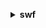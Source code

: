 **<details ><summary style="color:none;">swf</summary><blockquote>**

- **<details><summary style="color:none;"><b><u>count-closed-workflow-executions</b></u></summary><blockquote>**

  * **<p style="color:none;">--domain</p>**
  * **<p style="color:none;">--start-time-filter</p>**
  * **<p style="color:none;">--close-time-filter</p>**
  * **<p style="color:none;">--execution-filter</p>**
  * **<p style="color:none;">--type-filter</p>**
  * **<p style="color:none;">--tag-filter</p>**
  * **<p style="color:none;">--close-status-filter</p>**
  * **<p style="color:none;">--cli-input-json</p>**
  * **<p style="color:none;">--cli-input-yaml</p>**
  * **<p style="color:none;">--generate-cli-skeleton</p>**
  </br>
  **<p style="color:red;">Description</p>**
  </br>
  ## **Examples**
  ```bash

  ```
  ```json

  ```


- **<details><summary style="color:none;"><b><u>count-open-workflow-executions</b></u></summary><blockquote>**

  * **<p style="color:none;">--domain</p>**
  * **<p style="color:none;">--start-time-filter</p>**
  * **<p style="color:none;">--type-filter</p>**
  * **<p style="color:none;">--tag-filter</p>**
  * **<p style="color:none;">--execution-filter</p>**
  * **<p style="color:none;">--cli-input-json</p>**
  * **<p style="color:none;">--cli-input-yaml</p>**
  * **<p style="color:none;">--generate-cli-skeleton</p>**
  </br>
  **<p style="color:red;">Description</p>**
  </br>
  ## **Examples**
  ```bash

  ```
  ```json

  ```


- **<details><summary style="color:none;"><b><u>count-pending-activity-tasks</b></u></summary><blockquote>**

  * **<p style="color:none;">--domain</p>**
  * **<p style="color:none;">--task-list</p>**
  * **<p style="color:none;">--cli-input-json</p>**
  * **<p style="color:none;">--cli-input-yaml</p>**
  * **<p style="color:none;">--generate-cli-skeleton</p>**
  </br>
  **<p style="color:red;">Description</p>**
  </br>
  ## **Examples**
  ```bash

  ```
  ```json

  ```


- **<details><summary style="color:none;"><b><u>count-pending-decision-tasks</b></u></summary><blockquote>**

  * **<p style="color:none;">--domain</p>**
  * **<p style="color:none;">--task-list</p>**
  * **<p style="color:none;">--cli-input-json</p>**
  * **<p style="color:none;">--cli-input-yaml</p>**
  * **<p style="color:none;">--generate-cli-skeleton</p>**
  </br>
  **<p style="color:red;">Description</p>**
  </br>
  ## **Examples**
  ```bash

  ```
  ```json

  ```


- **<details><summary style="color:none;"><b><u>deprecate-activity-type</b></u></summary><blockquote>**

  * **<p style="color:none;">--domain</p>**
  * **<p style="color:none;">--activity-type</p>**
  * **<p style="color:none;">--cli-input-json</p>**
  * **<p style="color:none;">--cli-input-yaml</p>**
  * **<p style="color:none;">--generate-cli-skeleton</p>**
  </br>
  **<p style="color:red;">Description</p>**
  </br>
  ## **Examples**
  ```bash

  ```
  ```json

  ```


- **<details><summary style="color:none;"><b><u>deprecate-domain</b></u></summary><blockquote>**

  * **<p style="color:none;">--name</p>**
  * **<p style="color:none;">--cli-input-json</p>**
  * **<p style="color:none;">--cli-input-yaml</p>**
  * **<p style="color:none;">--generate-cli-skeleton</p>**
  </br>
  **<p style="color:red;">Description</p>**
  </br>
  ## **Examples**
  ```bash

  ```
  ```json

  ```


- **<details><summary style="color:none;"><b><u>deprecate-workflow-type</b></u></summary><blockquote>**

  * **<p style="color:none;">--domain</p>**
  * **<p style="color:none;">--workflow-type</p>**
  * **<p style="color:none;">--cli-input-json</p>**
  * **<p style="color:none;">--cli-input-yaml</p>**
  * **<p style="color:none;">--generate-cli-skeleton</p>**
  </br>
  **<p style="color:red;">Description</p>**
  </br>
  ## **Examples**
  ```bash

  ```
  ```json

  ```


- **<details><summary style="color:none;"><b><u>describe-activity-type</b></u></summary><blockquote>**

  * **<p style="color:none;">--domain</p>**
  * **<p style="color:none;">--activity-type</p>**
  * **<p style="color:none;">--cli-input-json</p>**
  * **<p style="color:none;">--cli-input-yaml</p>**
  * **<p style="color:none;">--generate-cli-skeleton</p>**
  </br>
  **<p style="color:red;">Description</p>**
  </br>
  ## **Examples**
  ```bash

  ```
  ```json

  ```


- **<details><summary style="color:none;"><b><u>describe-domain</b></u></summary><blockquote>**

  * **<p style="color:none;">--name</p>**
  * **<p style="color:none;">--cli-input-json</p>**
  * **<p style="color:none;">--cli-input-yaml</p>**
  * **<p style="color:none;">--generate-cli-skeleton</p>**
  </br>
  **<p style="color:red;">Description</p>**
  </br>
  ## **Examples**
  ```bash

  ```
  ```json

  ```


- **<details><summary style="color:none;"><b><u>describe-workflow-execution</b></u></summary><blockquote>**

  * **<p style="color:none;">--domain</p>**
  * **<p style="color:none;">--execution</p>**
  * **<p style="color:none;">--cli-input-json</p>**
  * **<p style="color:none;">--cli-input-yaml</p>**
  * **<p style="color:none;">--generate-cli-skeleton</p>**
  </br>
  **<p style="color:red;">Description</p>**
  </br>
  ## **Examples**
  ```bash

  ```
  ```json

  ```


- **<details><summary style="color:none;"><b><u>describe-workflow-type</b></u></summary><blockquote>**

  * **<p style="color:none;">--domain</p>**
  * **<p style="color:none;">--workflow-type</p>**
  * **<p style="color:none;">--cli-input-json</p>**
  * **<p style="color:none;">--cli-input-yaml</p>**
  * **<p style="color:none;">--generate-cli-skeleton</p>**
  </br>
  **<p style="color:red;">Description</p>**
  </br>
  ## **Examples**
  ```bash

  ```
  ```json

  ```


- **<details><summary style="color:none;"><b><u>get-workflow-execution-history</b></u></summary><blockquote>**

  * **<p style="color:none;">--domain</p>**
  * **<p style="color:none;">--execution</p>**
  * **<p style="color:none;">--reverse-order</p>**
  * **<p style="color:none;">--no-reverse-order</p>**
  * **<p style="color:none;">--cli-input-json</p>**
  * **<p style="color:none;">--cli-input-yaml</p>**
  * **<p style="color:none;">--starting-token</p>**
  * **<p style="color:none;">--page-size</p>**
  * **<p style="color:none;">--max-items</p>**
  * **<p style="color:none;">--generate-cli-skeleton</p>**
  </br>
  **<p style="color:red;">Description</p>**
  </br>
  ## **Examples**
  ```bash

  ```
  ```json

  ```


- **<details><summary style="color:none;"><b><u>help</b></u></summary><blockquote>**

  * **<p style="color:none;"></p>**
  </br>
  **<p style="color:red;">Description</p>**
  </br>
  ## **Examples**
  ```bash

  ```
  ```json

  ```


- **<details><summary style="color:none;"><b><u>list-activity-types</b></u></summary><blockquote>**

  * **<p style="color:none;">--domain</p>**
  * **<p style="color:none;">--name</p>**
  * **<p style="color:none;">--registration-status</p>**
  * **<p style="color:none;">--reverse-order</p>**
  * **<p style="color:none;">--no-reverse-order</p>**
  * **<p style="color:none;">--cli-input-json</p>**
  * **<p style="color:none;">--cli-input-yaml</p>**
  * **<p style="color:none;">--starting-token</p>**
  * **<p style="color:none;">--page-size</p>**
  * **<p style="color:none;">--max-items</p>**
  * **<p style="color:none;">--generate-cli-skeleton</p>**
  </br>
  **<p style="color:red;">Description</p>**
  </br>
  ## **Examples**
  ```bash

  ```
  ```json

  ```


- **<details><summary style="color:none;"><b><u>list-closed-workflow-executions</b></u></summary><blockquote>**

  * **<p style="color:none;">--domain</p>**
  * **<p style="color:none;">--start-time-filter</p>**
  * **<p style="color:none;">--close-time-filter</p>**
  * **<p style="color:none;">--execution-filter</p>**
  * **<p style="color:none;">--close-status-filter</p>**
  * **<p style="color:none;">--type-filter</p>**
  * **<p style="color:none;">--tag-filter</p>**
  * **<p style="color:none;">--reverse-order</p>**
  * **<p style="color:none;">--no-reverse-order</p>**
  * **<p style="color:none;">--cli-input-json</p>**
  * **<p style="color:none;">--cli-input-yaml</p>**
  * **<p style="color:none;">--starting-token</p>**
  * **<p style="color:none;">--page-size</p>**
  * **<p style="color:none;">--max-items</p>**
  * **<p style="color:none;">--generate-cli-skeleton</p>**
  </br>
  **<p style="color:red;">Description</p>**
  </br>
  ## **Examples**
  ```bash

  ```
  ```json

  ```


- **<details><summary style="color:none;"><b><u>list-domains</b></u></summary><blockquote>**

  * **<p style="color:none;">--registration-status</p>**
  * **<p style="color:none;">--reverse-order</p>**
  * **<p style="color:none;">--no-reverse-order</p>**
  * **<p style="color:none;">--cli-input-json</p>**
  * **<p style="color:none;">--cli-input-yaml</p>**
  * **<p style="color:none;">--starting-token</p>**
  * **<p style="color:none;">--page-size</p>**
  * **<p style="color:none;">--max-items</p>**
  * **<p style="color:none;">--generate-cli-skeleton</p>**
  </br>
  **<p style="color:red;">Description</p>**
  </br>
  ## **Examples**
  ```bash

  ```
  ```json

  ```


- **<details><summary style="color:none;"><b><u>list-open-workflow-executions</b></u></summary><blockquote>**

  * **<p style="color:none;">--domain</p>**
  * **<p style="color:none;">--start-time-filter</p>**
  * **<p style="color:none;">--type-filter</p>**
  * **<p style="color:none;">--tag-filter</p>**
  * **<p style="color:none;">--reverse-order</p>**
  * **<p style="color:none;">--no-reverse-order</p>**
  * **<p style="color:none;">--execution-filter</p>**
  * **<p style="color:none;">--cli-input-json</p>**
  * **<p style="color:none;">--cli-input-yaml</p>**
  * **<p style="color:none;">--starting-token</p>**
  * **<p style="color:none;">--page-size</p>**
  * **<p style="color:none;">--max-items</p>**
  * **<p style="color:none;">--generate-cli-skeleton</p>**
  </br>
  **<p style="color:red;">Description</p>**
  </br>
  ## **Examples**
  ```bash

  ```
  ```json

  ```


- **<details><summary style="color:none;"><b><u>list-tags-for-resource</b></u></summary><blockquote>**

  * **<p style="color:none;">--resource-arn</p>**
  * **<p style="color:none;">--cli-input-json</p>**
  * **<p style="color:none;">--cli-input-yaml</p>**
  * **<p style="color:none;">--generate-cli-skeleton</p>**
  </br>
  **<p style="color:red;">Description</p>**
  </br>
  ## **Examples**
  ```bash

  ```
  ```json

  ```


- **<details><summary style="color:none;"><b><u>list-workflow-types</b></u></summary><blockquote>**

  * **<p style="color:none;">--domain</p>**
  * **<p style="color:none;">--name</p>**
  * **<p style="color:none;">--registration-status</p>**
  * **<p style="color:none;">--reverse-order</p>**
  * **<p style="color:none;">--no-reverse-order</p>**
  * **<p style="color:none;">--cli-input-json</p>**
  * **<p style="color:none;">--cli-input-yaml</p>**
  * **<p style="color:none;">--starting-token</p>**
  * **<p style="color:none;">--page-size</p>**
  * **<p style="color:none;">--max-items</p>**
  * **<p style="color:none;">--generate-cli-skeleton</p>**
  </br>
  **<p style="color:red;">Description</p>**
  </br>
  ## **Examples**
  ```bash

  ```
  ```json

  ```


- **<details><summary style="color:none;"><b><u>poll-for-activity-task</b></u></summary><blockquote>**

  * **<p style="color:none;">--domain</p>**
  * **<p style="color:none;">--task-list</p>**
  * **<p style="color:none;">--identity</p>**
  * **<p style="color:none;">--cli-input-json</p>**
  * **<p style="color:none;">--cli-input-yaml</p>**
  * **<p style="color:none;">--generate-cli-skeleton</p>**
  </br>
  **<p style="color:red;">Description</p>**
  </br>
  ## **Examples**
  ```bash

  ```
  ```json

  ```


- **<details><summary style="color:none;"><b><u>poll-for-decision-task</b></u></summary><blockquote>**

  * **<p style="color:none;">--domain</p>**
  * **<p style="color:none;">--task-list</p>**
  * **<p style="color:none;">--identity</p>**
  * **<p style="color:none;">--reverse-order</p>**
  * **<p style="color:none;">--no-reverse-order</p>**
  * **<p style="color:none;">--cli-input-json</p>**
  * **<p style="color:none;">--cli-input-yaml</p>**
  * **<p style="color:none;">--starting-token</p>**
  * **<p style="color:none;">--page-size</p>**
  * **<p style="color:none;">--max-items</p>**
  * **<p style="color:none;">--generate-cli-skeleton</p>**
  </br>
  **<p style="color:red;">Description</p>**
  </br>
  ## **Examples**
  ```bash

  ```
  ```json

  ```


- **<details><summary style="color:none;"><b><u>record-activity-task-heartbeat</b></u></summary><blockquote>**

  * **<p style="color:none;">--task-token</p>**
  * **<p style="color:none;">--details</p>**
  * **<p style="color:none;">--cli-input-json</p>**
  * **<p style="color:none;">--cli-input-yaml</p>**
  * **<p style="color:none;">--generate-cli-skeleton</p>**
  </br>
  **<p style="color:red;">Description</p>**
  </br>
  ## **Examples**
  ```bash

  ```
  ```json

  ```


- **<details><summary style="color:none;"><b><u>register-activity-type</b></u></summary><blockquote>**

  * **<p style="color:none;">--domain</p>**
  * **<p style="color:none;">--name</p>**
  * **<p style="color:none;">--description</p>**
  * **<p style="color:none;">--default-task-start-to-close-timeout</p>**
  * **<p style="color:none;">--default-task-heartbeat-timeout</p>**
  * **<p style="color:none;">--default-task-list</p>**
  * **<p style="color:none;">--default-task-priority</p>**
  * **<p style="color:none;">--default-task-schedule-to-start-timeout</p>**
  * **<p style="color:none;">--default-task-schedule-to-close-timeout</p>**
  * **<p style="color:none;">--activity-version</p>**
  * **<p style="color:none;">--cli-input-json</p>**
  * **<p style="color:none;">--cli-input-yaml</p>**
  * **<p style="color:none;">--generate-cli-skeleton</p>**
  </br>
  **<p style="color:red;">Description</p>**
  </br>
  ## **Examples**
  ```bash

  ```
  ```json

  ```


- **<details><summary style="color:none;"><b><u>register-domain</b></u></summary><blockquote>**

  * **<p style="color:none;">--name</p>**
  * **<p style="color:none;">--description</p>**
  * **<p style="color:none;">--workflow-execution-retention-period-in-days</p>**
  * **<p style="color:none;">--tags</p>**
  * **<p style="color:none;">--cli-input-json</p>**
  * **<p style="color:none;">--cli-input-yaml</p>**
  * **<p style="color:none;">--generate-cli-skeleton</p>**
  </br>
  **<p style="color:red;">Description</p>**
  </br>
  ## **Examples**
  ```bash

  ```
  ```json

  ```


- **<details><summary style="color:none;"><b><u>register-workflow-type</b></u></summary><blockquote>**

  * **<p style="color:none;">--domain</p>**
  * **<p style="color:none;">--name</p>**
  * **<p style="color:none;">--description</p>**
  * **<p style="color:none;">--default-task-start-to-close-timeout</p>**
  * **<p style="color:none;">--default-execution-start-to-close-timeout</p>**
  * **<p style="color:none;">--default-task-list</p>**
  * **<p style="color:none;">--default-task-priority</p>**
  * **<p style="color:none;">--default-child-policy</p>**
  * **<p style="color:none;">--default-lambda-role</p>**
  * **<p style="color:none;">--workflow-version</p>**
  * **<p style="color:none;">--cli-input-json</p>**
  * **<p style="color:none;">--cli-input-yaml</p>**
  * **<p style="color:none;">--generate-cli-skeleton</p>**
  </br>
  **<p style="color:red;">Description</p>**
  </br>
  ## **Examples**
  ```bash

  ```
  ```json

  ```


- **<details><summary style="color:none;"><b><u>request-cancel-workflow-execution</b></u></summary><blockquote>**

  * **<p style="color:none;">--domain</p>**
  * **<p style="color:none;">--workflow-id</p>**
  * **<p style="color:none;">--run-id</p>**
  * **<p style="color:none;">--cli-input-json</p>**
  * **<p style="color:none;">--cli-input-yaml</p>**
  * **<p style="color:none;">--generate-cli-skeleton</p>**
  </br>
  **<p style="color:red;">Description</p>**
  </br>
  ## **Examples**
  ```bash

  ```
  ```json

  ```


- **<details><summary style="color:none;"><b><u>respond-activity-task-canceled</b></u></summary><blockquote>**

  * **<p style="color:none;">--task-token</p>**
  * **<p style="color:none;">--details</p>**
  * **<p style="color:none;">--cli-input-json</p>**
  * **<p style="color:none;">--cli-input-yaml</p>**
  * **<p style="color:none;">--generate-cli-skeleton</p>**
  </br>
  **<p style="color:red;">Description</p>**
  </br>
  ## **Examples**
  ```bash

  ```
  ```json

  ```


- **<details><summary style="color:none;"><b><u>respond-activity-task-completed</b></u></summary><blockquote>**

  * **<p style="color:none;">--task-token</p>**
  * **<p style="color:none;">--result</p>**
  * **<p style="color:none;">--cli-input-json</p>**
  * **<p style="color:none;">--cli-input-yaml</p>**
  * **<p style="color:none;">--generate-cli-skeleton</p>**
  </br>
  **<p style="color:red;">Description</p>**
  </br>
  ## **Examples**
  ```bash

  ```
  ```json

  ```


- **<details><summary style="color:none;"><b><u>respond-activity-task-failed</b></u></summary><blockquote>**

  * **<p style="color:none;">--task-token</p>**
  * **<p style="color:none;">--reason</p>**
  * **<p style="color:none;">--details</p>**
  * **<p style="color:none;">--cli-input-json</p>**
  * **<p style="color:none;">--cli-input-yaml</p>**
  * **<p style="color:none;">--generate-cli-skeleton</p>**
  </br>
  **<p style="color:red;">Description</p>**
  </br>
  ## **Examples**
  ```bash

  ```
  ```json

  ```


- **<details><summary style="color:none;"><b><u>respond-decision-task-completed</b></u></summary><blockquote>**

  * **<p style="color:none;">--task-token</p>**
  * **<p style="color:none;">--decisions</p>**
  * **<p style="color:none;">--execution-context</p>**
  * **<p style="color:none;">--cli-input-json</p>**
  * **<p style="color:none;">--cli-input-yaml</p>**
  * **<p style="color:none;">--generate-cli-skeleton</p>**
  </br>
  **<p style="color:red;">Description</p>**
  </br>
  ## **Examples**
  ```bash

  ```
  ```json

  ```


- **<details><summary style="color:none;"><b><u>signal-workflow-execution</b></u></summary><blockquote>**

  * **<p style="color:none;">--domain</p>**
  * **<p style="color:none;">--workflow-id</p>**
  * **<p style="color:none;">--run-id</p>**
  * **<p style="color:none;">--signal-name</p>**
  * **<p style="color:none;">--input</p>**
  * **<p style="color:none;">--cli-input-json</p>**
  * **<p style="color:none;">--cli-input-yaml</p>**
  * **<p style="color:none;">--generate-cli-skeleton</p>**
  </br>
  **<p style="color:red;">Description</p>**
  </br>
  ## **Examples**
  ```bash

  ```
  ```json

  ```


- **<details><summary style="color:none;"><b><u>start-workflow-execution</b></u></summary><blockquote>**

  * **<p style="color:none;">--domain</p>**
  * **<p style="color:none;">--workflow-id</p>**
  * **<p style="color:none;">--workflow-type</p>**
  * **<p style="color:none;">--task-list</p>**
  * **<p style="color:none;">--task-priority</p>**
  * **<p style="color:none;">--input</p>**
  * **<p style="color:none;">--execution-start-to-close-timeout</p>**
  * **<p style="color:none;">--tag-list</p>**
  * **<p style="color:none;">--task-start-to-close-timeout</p>**
  * **<p style="color:none;">--child-policy</p>**
  * **<p style="color:none;">--lambda-role</p>**
  * **<p style="color:none;">--cli-input-json</p>**
  * **<p style="color:none;">--cli-input-yaml</p>**
  * **<p style="color:none;">--generate-cli-skeleton</p>**
  </br>
  **<p style="color:red;">Description</p>**
  </br>
  ## **Examples**
  ```bash

  ```
  ```json

  ```


- **<details><summary style="color:none;"><b><u>tag-resource</b></u></summary><blockquote>**

  * **<p style="color:none;">--resource-arn</p>**
  * **<p style="color:none;">--tags</p>**
  * **<p style="color:none;">--cli-input-json</p>**
  * **<p style="color:none;">--cli-input-yaml</p>**
  * **<p style="color:none;">--generate-cli-skeleton</p>**
  </br>
  **<p style="color:red;">Description</p>**
  </br>
  ## **Examples**
  ```bash

  ```
  ```json

  ```


- **<details><summary style="color:none;"><b><u>terminate-workflow-execution</b></u></summary><blockquote>**

  * **<p style="color:none;">--domain</p>**
  * **<p style="color:none;">--workflow-id</p>**
  * **<p style="color:none;">--run-id</p>**
  * **<p style="color:none;">--reason</p>**
  * **<p style="color:none;">--details</p>**
  * **<p style="color:none;">--child-policy</p>**
  * **<p style="color:none;">--cli-input-json</p>**
  * **<p style="color:none;">--cli-input-yaml</p>**
  * **<p style="color:none;">--generate-cli-skeleton</p>**
  </br>
  **<p style="color:red;">Description</p>**
  </br>
  ## **Examples**
  ```bash

  ```
  ```json

  ```


- **<details><summary style="color:none;"><b><u>undeprecate-activity-type</b></u></summary><blockquote>**

  * **<p style="color:none;">--domain</p>**
  * **<p style="color:none;">--activity-type</p>**
  * **<p style="color:none;">--cli-input-json</p>**
  * **<p style="color:none;">--cli-input-yaml</p>**
  * **<p style="color:none;">--generate-cli-skeleton</p>**
  </br>
  **<p style="color:red;">Description</p>**
  </br>
  ## **Examples**
  ```bash

  ```
  ```json

  ```


- **<details><summary style="color:none;"><b><u>undeprecate-domain</b></u></summary><blockquote>**

  * **<p style="color:none;">--name</p>**
  * **<p style="color:none;">--cli-input-json</p>**
  * **<p style="color:none;">--cli-input-yaml</p>**
  * **<p style="color:none;">--generate-cli-skeleton</p>**
  </br>
  **<p style="color:red;">Description</p>**
  </br>
  ## **Examples**
  ```bash

  ```
  ```json

  ```


- **<details><summary style="color:none;"><b><u>undeprecate-workflow-type</b></u></summary><blockquote>**

  * **<p style="color:none;">--domain</p>**
  * **<p style="color:none;">--workflow-type</p>**
  * **<p style="color:none;">--cli-input-json</p>**
  * **<p style="color:none;">--cli-input-yaml</p>**
  * **<p style="color:none;">--generate-cli-skeleton</p>**
  </br>
  **<p style="color:red;">Description</p>**
  </br>
  ## **Examples**
  ```bash

  ```
  ```json

  ```


- **<details><summary style="color:none;"><b><u>untag-resource</b></u></summary><blockquote>**

  * **<p style="color:none;">--resource-arn</p>**
  * **<p style="color:none;">--tag-keys</p>**
  * **<p style="color:none;">--cli-input-json</p>**
  * **<p style="color:none;">--cli-input-yaml</p>**
  * **<p style="color:none;">--generate-cli-skeleton</p>**
  </br>
  **<p style="color:red;">Description</p>**
  </br>
  ## **Examples**
  ```bash

  ```
  ```json

  ```


</blockquote></details>
</blockquote></details>
</blockquote></details>
</blockquote></details>
</blockquote></details>
</blockquote></details>
</blockquote></details>
</blockquote></details>
</blockquote></details>
</blockquote></details>
</blockquote></details>
</blockquote></details>
</blockquote></details>
</blockquote></details>
</blockquote></details>
</blockquote></details>
</blockquote></details>
</blockquote></details>
</blockquote></details>
</blockquote></details>
</blockquote></details>
</blockquote></details>
</blockquote></details>
</blockquote></details>
</blockquote></details>
</blockquote></details>
</blockquote></details>
</blockquote></details>
</blockquote></details>
</blockquote></details>
</blockquote></details>
</blockquote></details>
</blockquote></details>
</blockquote></details>
</blockquote></details>
</blockquote></details>
</blockquote></details>
</blockquote></details>
</blockquote></details>
